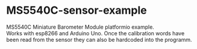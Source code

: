 # MS5540C-sensor-example
MS5540C Miniature Barometer Module platformio example.  
Works with esp8266 and Arduino Uno.
Once the calibration words have been read from the sensor they can also be hardcoded into the programm.
